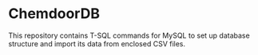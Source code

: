 # ChemdoorDB

This repository contains T-SQL commands for MySQL to set up database structure and import its data from enclosed CSV files.
